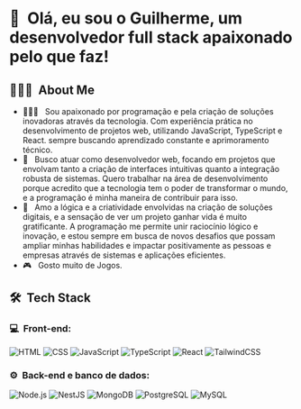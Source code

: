 <h1>👋 &nbsp;Olá, eu sou o Guilherme, um desenvolvedor full stack apaixonado pelo que faz!</h1>
<p align="center">

</p>

<h2> 👨🏻‍💻 &nbsp;About Me </h2>

- 👨🏻‍💻 &nbsp; Sou apaixonado por programação e pela criação de soluções inovadoras através da tecnologia. Com experiência prática no desenvolvimento de projetos web, utilizando JavaScript, TypeScript e React. sempre buscando aprendizado constante e aprimoramento técnico.
- 💚 &nbsp; Busco atuar como desenvolvedor web, focando em projetos que envolvam tanto a criação de interfaces intuitivas quanto a integração robusta de sistemas. Quero trabalhar na área de desenvolvimento porque acredito que a tecnologia tem o poder de transformar o mundo, e a programação é minha maneira de contribuir para isso.
- 🚀 &nbsp; Amo a lógica e a criatividade envolvidas na criação de soluções digitais, e a sensação de ver um projeto ganhar vida é muito gratificante. A programação me permite unir raciocínio lógico e inovação, e estou sempre em busca de novos desafios que possam ampliar minhas habilidades e impactar positivamente as pessoas e empresas através de sistemas e aplicações eficientes.
- 🎮 &nbsp; Gosto muito de Jogos.

<h2> 🛠 &nbsp;Tech Stack</h2>
<h3>💻 &nbsp;Front-end:</h3>

![HTML](https://img.shields.io/badge/-HTML-333333?style=flat&logo=HTML5)
![CSS](https://img.shields.io/badge/-CSS-333333?style=flat&logo=CSS3&logoColor=1572B6)
![JavaScript](https://img.shields.io/badge/-JavaScript-333333?style=flat&logo=javascript)
![TypeScript](https://img.shields.io/badge/-TypeScript-333333?style=flat&logo=typescript&logoColor=2D79C7)
![React](https://img.shields.io/badge/-React-333333?style=flat&logo=react)
![TailwindCSS](https://img.shields.io/badge/-tailwindcss-333333?style=flat&logo=tailwindcss)

<h3>⚙️ &nbsp;Back-end e banco de dados:</h3>

![Node.js](https://img.shields.io/badge/-Node.js-333333?style=flat&logo=node.js)
![NestJS](https://img.shields.io/badge/-NestJS-333333?style=flat&logo=nestjs&logoColor=E535AB)
![MongoDB](https://img.shields.io/badge/-MongoDB-333333?style=flat&logo=mongodb)
![PostgreSQL](https://img.shields.io/badge/-PostgreSQL-333333?style=flat&logo=postgresql)
![MySQL](https://img.shields.io/badge/-mysql-333333?style=flat&logo=mysql)


